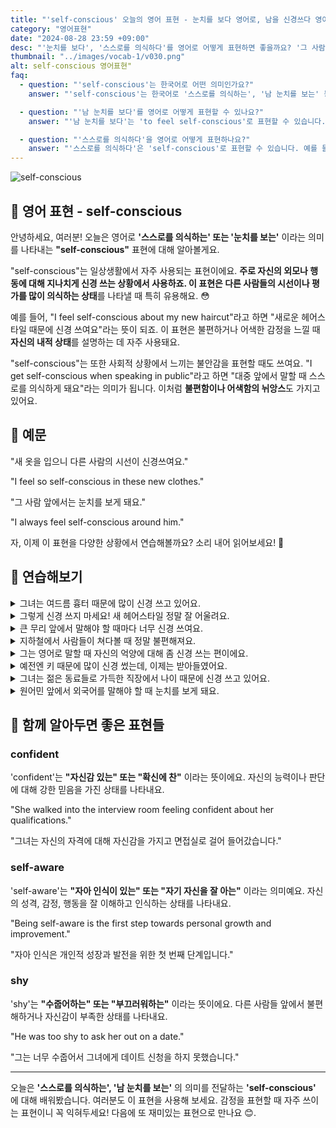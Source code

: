 ```yaml
---
title: "'self-conscious' 오늘의 영어 표현 - 눈치를 보다 영어로, 남을 신경쓰다 영어로"
category: "영어표현"
date: "2024-08-28 23:59 +09:00"
desc: "'눈치를 보다', '스스로를 의식하다'를 영어로 어떻게 표현하면 좋을까요? '그 사람 앞에서는 항상 눈치를 보게 돼요', '대중 앞에서 말할때는 스스로를 너무 의식하게 돼요' 등을 영어로 표현하는 법을 배워봅시다. 다양한 예문을 통해서 연습하고 본인의 표현으로 만들어 보세요."
thumbnail: "../images/vocab-1/v030.png"
alt: self-conscious 영어표현"
faq:
  - question: "'self-conscious'는 한국어로 어떤 의미인가요?"
    answer: "'self-conscious'는 한국어로 '스스로를 의식하는', '남 눈치를 보는' 등으로 번역될 수 있습니다."

  - question: "'남 눈치를 보다'를 영어로 어떻게 표현할 수 있나요?"
    answer: "'남 눈치를 보다'는 'to feel self-conscious'로 표현할 수 있습니다. 예를 들어, '그 사람 앞에서는 항상 눈치를 보게 돼요'는 'I always feel self-conscious around him'으로 말할 수 있습니다."

  - question: "'스스로를 의식하다'을 영어로 어떻게 표현하나요?"
    answer: "'스스로를 의식하다'은 'self-conscious'로 표현할 수 있습니다. 예를 들어, '대중 앞에서 말할 때 스스로를 의식하게 돼요'는 'I get self-conscious when speaking in public'으로 말할 수 있습니다."
---
```


![self-conscious](../images/vocab-1/v030-1.avif)

## 🌟 영어 표현 - self-conscious

안녕하세요, 여러분! 오늘은 영어로 **'스스로를 의식하는' 또는 '눈치를 보는'** 이라는 의미를 나타내는 **"self-conscious"** 표현에 대해 알아볼게요.

"self-conscious"는 일상생활에서 자주 사용되는 표현이에요. **주로 자신의 외모나 행동에 대해 지나치게 신경 쓰는 상황에서 사용하죠. 이 표현은 다른 사람들의 시선이나 평가를 많이 의식하는 상태**를 나타낼 때 특히 유용해요. 😳

예를 들어, "I feel self-conscious about my new haircut"라고 하면 "새로운 헤어스타일 때문에 신경 쓰여요"라는 뜻이 되죠. 이 표현은 불편하거나 어색한 감정을 느낄 때 **자신의 내적 상태**를 설명하는 데 자주 사용돼요.

"self-conscious"는 또한 사회적 상황에서 느끼는 불안감을 표현할 때도 쓰여요. "I get self-conscious when speaking in public"라고 하면 "대중 앞에서 말할 때 스스로를 의식하게 돼요"라는 의미가 됩니다. 이처럼 **불편함이나 어색함의 뉘앙스**도 가지고 있어요.

<script async src="https://pagead2.googlesyndication.com/pagead/js/adsbygoogle.js?client=ca-pub-1465612013356152"
     crossorigin="anonymous"></script>
<!-- engple-horizontal-ad -->

<ins class="adsbygoogle"
     style="display:block"
     data-ad-client="ca-pub-1465612013356152"
     data-ad-slot="2106896038"
     data-ad-format="auto"
     data-full-width-responsive="true"></ins>

<script>
     (adsbygoogle = window.adsbygoogle || []).push({});
</script>

## 📖 예문

"새 옷을 입으니 다른 사람의 시선이 신경쓰여요."

"I feel so self-conscious in these new clothes."

"그 사람 앞에서는 눈치를 보게 돼요."

"I always feel self-conscious around him."

자, 이제 이 표현을 다양한 상황에서 연습해볼까요? 소리 내어 읽어보세요! 🚀

## 💬 연습해보기

<details>
<summary>그녀는 여드름 흉터 때문에 많이 신경 쓰고 있어요.</summary>
<span>She's really self-conscious about her acne scars.</span>
</details>

<details>
<summary>그렇게 신경 쓰지 마세요! 새 헤어스타일 정말 잘 어울려요.</summary>
<span>Don't be so self-conscious! Your new haircut looks great.</span>
</details>

<details>
<summary>큰 무리 앞에서 말해야 할 때마다 너무 신경 쓰여요.</summary>
<span>I always feel so self-conscious when I have to speak in front of a large group.</span>
</details>

<details>
<summary>지하철에서 사람들이 쳐다볼 때 정말 불편해져요.</summary>
<span>I get really self-conscious when people stare at me on the subway.</span>
</details>

<details>
<summary>그는 영어로 말할 때 자신의 억양에 대해 좀 신경 쓰는 편이에요.</summary>
<span>He's a bit self-conscious about his accent when speaking English.</span>
</details>

<details>
<summary>예전엔 키 때문에 많이 신경 썼는데, 이제는 받아들였어요.</summary>
<span>I <a href="/blog/in-english/143.used-to/">used to</a> be really self-conscious about my height, but now I've embraced it.</span>
</details>

<details>
<summary>그녀는 젊은 동료들로 가득한 직장에서 나이 때문에 신경 쓰고 있어요.</summary>
<span>She's self-conscious about her age in a <a href="/blog/in-english/048.workplace/">workplace</a> full of younger colleagues.</span>
</details>

<details>
<summary>원어민 앞에서 외국어를 말해야 할 때 눈치를 보게 돼요.</summary>
<span>I get self-conscious when I have to speak a foreign language in front of native speakers.</span>
</details>

## 🤝 함께 알아두면 좋은 표현들

### confident

'confident'는 **"자신감 있는" 또는 "확신에 찬"** 이라는 뜻이에요. 자신의 능력이나 판단에 대해 강한 믿음을 가진 상태를 나타내요.

"She walked into the interview room feeling confident about her qualifications."

"그녀는 자신의 자격에 대해 자신감을 가지고 면접실로 걸어 들어갔습니다."

### self-aware

'self-aware'는 **"자아 인식이 있는" 또는 "자기 자신을 잘 아는"** 이라는 의미예요. 자신의 성격, 감정, 행동을 잘 이해하고 인식하는 상태를 나타내요.

"Being self-aware is the first step towards personal growth and improvement."

"자아 인식은 개인적 성장과 발전을 위한 첫 번째 단계입니다."

### shy

'shy'는 **"수줍어하는" 또는 "부끄러워하는"** 이라는 뜻이에요. 다른 사람들 앞에서 불편해하거나 자신감이 부족한 상태를 나타내요.

"He was too shy to ask her out on a date."

"그는 너무 수줍어서 그녀에게 데이트 신청을 하지 못했습니다."

---

오늘은 **'스스로를 의식하는', '남 눈치를 보는'** 의 의미를 전달하는 **'self-conscious'** 에 대해 배워봤습니다. 여러분도 이 표현을 사용해 보세요. 감정을 표현할 때 자주 쓰이는 표현이니 꼭 익혀두세요! 다음에 또 재미있는 표현으로 만나요 😊.
